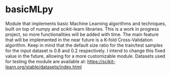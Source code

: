 # basicMLpy
Module that implements basic Machine Learning algorithms and techniques, built on top of numpy and scikit-learn libraries.
This is a work in progress project, so more functionalities will be added with time. The main feature that will be implemented in the near future is a K-fold Cross-Validation algorithm.
Keep in mind that the default size ratio for the train/test samples for the input dataset is 0.8 and 0.2 respectively. I intend to change this fixed value in the future, allowing for a more customizable module.
Datasets used for testing the module are available at: https://scikit-learn.org/stable/datasets/index.html
